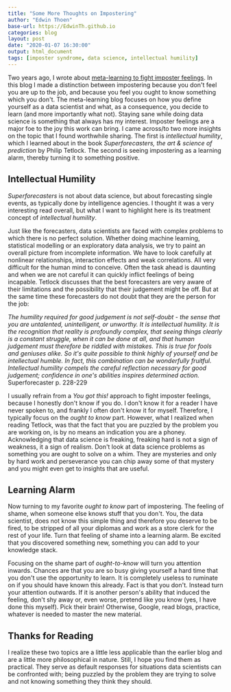 ```yaml
---
title: "Some More Thoughts on Impostering"
author: "Edwin Thoen"
base-url: https://EdwinTh.github.io
categories: blog
layout: post
date: "2020-01-07 16:30:00"
output: html_document
tags: [imposter syndrome, data science, intellectual humility]
---
```


Two years ago, I wrote about [meta-learning to fight imposter feelings](https://edwinth.github.io/meta-learning/). In this blog I made a distinction between impostering because you don't feel you are up to the job, and because you feel you ought to know something which you don't. The meta-learning blog focuses on how you define yourself as a data scientist and what, as a consequence, you decide to learn (and more importantly what not). Staying sane while doing data science is something that always has my interest. Imposter feelings are a major foe to the joy this work can bring. I came across/to two more insights on the topic that I found worthwhile sharing. The first is *intellectual humility*, which I learned about in the book *Superforecasters, the art & science of prediction* by Philip Tetlock. The second is seeing impostering as a learning alarm, thereby turning it to something positive. 

## Intellectual Humility

*Superforecasters* is not about data science, but about forecasting single events, as typically done by intelligence agencies. I thought it was a very interesting read overall, but what I want to highlight here is its treatment concept of *intellectual humility*. 

Just like the forecasters, data scientists are faced with complex problems to which there is no perfect solution. Whether doing machine learning, statistical modelling or an exploratory data analysis, we try to paint an overall picture from incomplete information. We have to look carefully at nonlinear relationships, interaction effects and weak correlations. All very difficult for the human mind to conceive. Often the task ahead is daunting and when we are not careful it can quickly inflict feelings of being incapable. Tetlock discusses that the best forecasters are very aware of their limitations and the possibility that their judgement might be off. But at the same time these forecasters do not doubt that they are the person for the job:

*The humility required for good judgement is not self-doubt - the sense that you are untalented, unintelligent, or unworthy. It is intellectual humility. It is the recognition that reality is profoundly complex, that seeing things clearly is a constant struggle, when it can be done at all, and that human judgement must therefore be riddled with mistakes. This is true for fools and geniuses alike. So it's quite possible to think highly of yourself and be intellectual humble. In fact, this combination can be wonderfully fruitful. Intellectual humility compels the careful reflection necessary for good judgement; confidence in one's abilities inspires determined action.* Superforecaster p. 228-229

I usually refrain from a *You got this!* approach to fight imposter feelings, because I honestly don't know if you do. I don't know it for a reader I have never spoken to, and frankly I often don't know it for myself. Therefore, I typically focus on the *ought to know* part. However, what I realized when reading Tetlock, was that the fact that you are puzzled by the problem you are working on, is by no means an indication you are a phoney. Acknowledging that data science is freaking, freaking hard is not a sign of weakness, it a sign of realism. Don't look at data science problems as something you are ought to solve on a whim. They are mysteries and only by hard work and perseverance you can chip away some of that mystery and you might even get to insights that are useful.

## Learning Alarm

Now turning to my favorite *ought to know* part of impostering. The feeling of shame, when someone else knows stuff that you don't. You, the data scientist, does not know this simple thing and therefore you deserve to be fired, to be stripped of all your diplomas and work as a store clerk for the rest of your life. Turn that feeling of shame into a learning alarm. Be excited that you discovered something new, something you can add to your knowledge stack. 

Focusing on the shame part of *ought-to-know* will turn you attention inwards. Chances are that you are so busy giving yourself a hard time that you don't use the opportunity to learn. It is completely useless to ruminate on if you should have known this already. Fact is that you don't. Instead turn your attention outwards. If it is another person's ability that induced the feeling, don't shy away or, even worse, pretend like you know (yes, I have done this myself). Pick their brain! Otherwise, Google, read blogs, practice, whatever is needed to master the new material.

## Thanks for Reading

I realize these two topics are a little less applicable than the earlier blog and are a little more philosophical in nature. Still, I hope you find them as practical. They serve as default responses for situations data scientists can be confronted with; being puzzled by the problem they are trying to solve and not knowing something they think they should.
